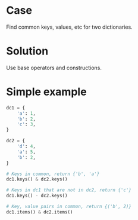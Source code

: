# Case
Find common keys, values, etc for two dictionaries.

# Solution
Use base operators and constructions.

# Simple example
```python
dc1 = {
    'a': 1,
    'b': 2,
    'c': 3,
}

dc2 = {
    'd': 4,
    'a': 5,
    'b': 2,
}

# Keys in common, return {'b', 'a'}
dc1.keys() & dc2.keys()

# Keys in dc1 that are not in dc2, return {'c'}
dc1.keys() - dc2.keys()

# Key, value pairs in common, return {('b', 2)}
dc1.items() & dc2.items()
```
